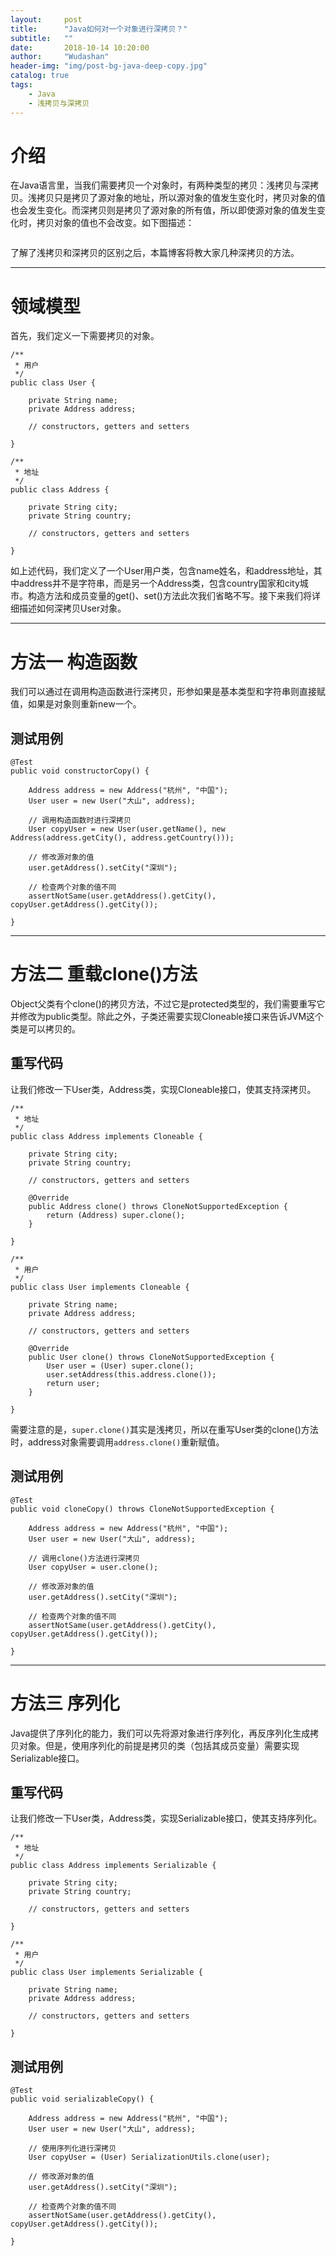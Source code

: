 ```yaml
---
layout:     post
title:      "Java如何对一个对象进行深拷贝？"
subtitle:   ""
date:       2018-10-14 10:20:00
author:     "Wudashan"
header-img: "img/post-bg-java-deep-copy.jpg"
catalog: true
tags:
    - Java
    - 浅拷贝与深拷贝
---
```



# 介绍

在Java语言里，当我们需要拷贝一个对象时，有两种类型的拷贝：浅拷贝与深拷贝。浅拷贝只是拷贝了源对象的地址，所以源对象的值发生变化时，拷贝对象的值也会发生变化。而深拷贝则是拷贝了源对象的所有值，所以即使源对象的值发生变化时，拷贝对象的值也不会改变。如下图描述：

![]()

了解了浅拷贝和深拷贝的区别之后，本篇博客将教大家几种深拷贝的方法。

---

# 领域模型

首先，我们定义一下需要拷贝的对象。

```
/**
 * 用户
 */
public class User {

    private String name;
    private Address address;

    // constructors, getters and setters

}

/**
 * 地址
 */
public class Address {

    private String city;
    private String country;

    // constructors, getters and setters

}
```

如上述代码，我们定义了一个User用户类，包含name姓名，和address地址，其中address并不是字符串，而是另一个Address类，包含country国家和city城市。构造方法和成员变量的get()、set()方法此次我们省略不写。接下来我们将详细描述如何深拷贝User对象。

---

# 方法一 构造函数

我们可以通过在调用构造函数进行深拷贝，形参如果是基本类型和字符串则直接赋值，如果是对象则重新new一个。


## 测试用例

```
@Test
public void constructorCopy() {

    Address address = new Address("杭州", "中国");
    User user = new User("大山", address);

    // 调用构造函数时进行深拷贝
    User copyUser = new User(user.getName(), new Address(address.getCity(), address.getCountry()));

    // 修改源对象的值
    user.getAddress().setCity("深圳");

    // 检查两个对象的值不同
    assertNotSame(user.getAddress().getCity(), copyUser.getAddress().getCity());

}
```

---

# 方法二 重载clone()方法

Object父类有个clone()的拷贝方法，不过它是protected类型的，我们需要重写它并修改为public类型。除此之外，子类还需要实现Cloneable接口来告诉JVM这个类是可以拷贝的。

## 重写代码

让我们修改一下User类，Address类，实现Cloneable接口，使其支持深拷贝。

```
/**
 * 地址
 */
public class Address implements Cloneable {

    private String city;
    private String country;

    // constructors, getters and setters

    @Override
    public Address clone() throws CloneNotSupportedException {
        return (Address) super.clone();
    }

}
```

```
/**
 * 用户
 */
public class User implements Cloneable {

    private String name;
    private Address address;

    // constructors, getters and setters

    @Override
    public User clone() throws CloneNotSupportedException {
        User user = (User) super.clone();
        user.setAddress(this.address.clone());
        return user;
    }

}
```

需要注意的是，`super.clone()`其实是浅拷贝，所以在重写User类的clone()方法时，address对象需要调用`address.clone()`重新赋值。

## 测试用例

```
@Test
public void cloneCopy() throws CloneNotSupportedException {

    Address address = new Address("杭州", "中国");
    User user = new User("大山", address);

    // 调用clone()方法进行深拷贝
    User copyUser = user.clone();

    // 修改源对象的值
    user.getAddress().setCity("深圳");

    // 检查两个对象的值不同
    assertNotSame(user.getAddress().getCity(), copyUser.getAddress().getCity());

}
```

---

# 方法三 序列化

Java提供了序列化的能力，我们可以先将源对象进行序列化，再反序列化生成拷贝对象。但是，使用序列化的前提是拷贝的类（包括其成员变量）需要实现Serializable接口。

## 重写代码

让我们修改一下User类，Address类，实现Serializable接口，使其支持序列化。

```
/**
 * 地址
 */
public class Address implements Serializable {

    private String city;
    private String country;

    // constructors, getters and setters

}
```

```
/**
 * 用户
 */
public class User implements Serializable {

    private String name;
    private Address address;

    // constructors, getters and setters

}
```

## 测试用例

```
@Test
public void serializableCopy() {

    Address address = new Address("杭州", "中国");
    User user = new User("大山", address);

    // 使用序列化进行深拷贝
    User copyUser = (User) SerializationUtils.clone(user);

    // 修改源对象的值
    user.getAddress().setCity("深圳");

    // 检查两个对象的值不同
    assertNotSame(user.getAddress().getCity(), copyUser.getAddress().getCity());

}
```


